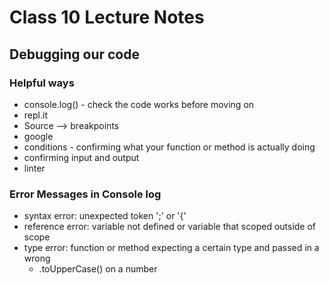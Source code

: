 # Class 10 Lecture Notes

## Debugging our code

### Helpful ways

- console.log() - check the code works before moving on
- repl.it
- Source --> breakpoints
- google
- conditions - confirming what your function or method is actually doing
- confirming input and output
- linter


### Error Messages in Console log

- syntax error: unexpected token ';' or '{'
- reference error: variable not defined or variable that scoped outside of scope
- type error: function or method expecting a certain type and passed in a wrong
  - .toUpperCase() on a number

